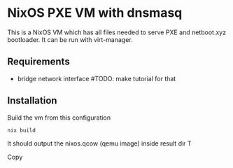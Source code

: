 # NixOS PXE VM with dnsmasq

This is a NixOS VM which has all files needed to serve PXE and netboot.xyz bootloader.
It can be run with virt-manager.

## Requirements
- bridge network interface #TODO: make tutorial for that

## Installation

Build the vm from this configuration
```bash
nix build
```

It should output the nixos.qcow (qemu image) inside result dir
T

Copy
